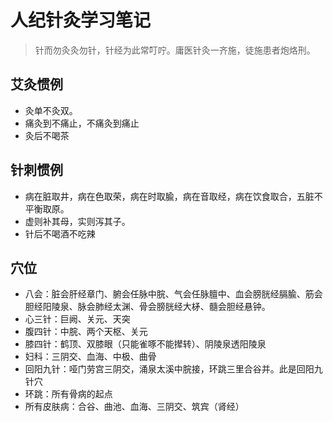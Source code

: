 # 人纪针灸学习笔记

> 针而勿灸灸勿针，针经为此常叮咛。庸医针灸一齐施，徒施患者炮烙刑。

## 艾灸惯例

+ 灸单不灸双。
+ 痛灸到不痛止，不痛灸到痛止
+ 灸后不喝茶

## 针刺惯例

+ 病在脏取井，病在色取荣，病在时取腧，病在音取经，病在饮食取合，五脏不平衡取原。
+ 虚则补其母，实则泻其子。
+ 针后不喝酒不吃辣

## 穴位

+ 八会：脏会肝经章门、腑会任脉中脘、气会任脉膻中、血会膀胱经膈腧、筋会胆经阳陵泉、脉会肺经太渊、骨会膀胱经大柕、髓会胆经悬钟。
+ 心三针：巨阙、关元、天突
+ 腹四针：中脘、两个天枢、关元
+ 膝四针：鹤顶、双膝眼（只能雀啄不能撵转）、阴陵泉透阳陵泉
+ 妇科：三阴交、血海、中极、曲骨
+ 回阳九针：哑门劳宫三阴交，涌泉太溪中脘接，环跳三里合谷并。此是回阳九针穴
+ 环跳：所有骨病的起点
+ 所有皮肤病：合谷、曲池、血海、三阴交、筑宾（肾经）
